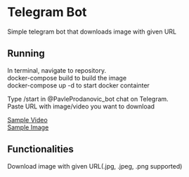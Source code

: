 # Telegram Bot
 
Simple telegram bot that downloads image with given URL

## Running
In terminal, navigate to repository. <br/> 
docker-compose build to build the image <br/>
docker-compose up -d to start docker containter

Type /start in @PavleProdanovic_bot chat on Telegram. <br/>
Paste URL with image/video you want to download <br/>

<a href="http://techslides.com/demos/sample-videos/small.mp4">Sample Video</a><br/>
<a href="https://www.vinarijazvonkobogdan.com/sites/default/files/basic-page/images/Optimized-_L8A2622_0_0.jpg">Sample Image</a><br/>

## Functionalities
Download image with given URL(.jpg, .jpeg, .png supported) <br/>
